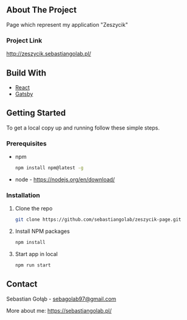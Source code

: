 <!-- ABOUT THE PROJECT -->

## About The Project

Page which represent my application "Zeszycik"

### Project Link

http://zeszycik.sebastiangolab.pl/

<!-- BUILD WITH -->

## Build With

<ul>
  <li><a href="#built-with">React</a></li>
  <li><a href="#built-with">Gatsby</a></li>
</ul>

<!-- GETTING STARTED -->

## Getting Started

To get a local copy up and running follow these simple steps.

### Prerequisites

- npm

  ```sh
  npm install npm@latest -g
  ```

- node - https://nodejs.org/en/download/

### Installation

1. Clone the repo
   ```sh
   git clone https://github.com/sebastiangolab/zeszycik-page.git
   ```
2. Install NPM packages

   ```sh
   npm install
   ```

3. Start app in local
   ```sh
   npm run start
   ```

<!-- CONTACT -->

## Contact

Sebastian Gołąb - sebagolab97@gmail.com

More about me: https://sebastiangolab.pl/
